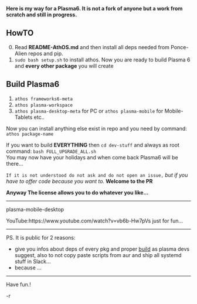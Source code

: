 **Here is my way for a Plasma6. It is not a fork of anyone but a work from scratch and still in progress.** <br>

## HowTO

0. Read **README-AthOS.md** and then install all deps needed from Ponce-Alien repos and pip.
1. `sudo bash setup.sh` to install athos.
Now you are ready to build Plasma 6 and **every other package** you will create


## Build Plasma6

1. `athos frameworks6-meta`
2. `athos plasma-workspace`
3. `athos plasma-desktop-meta` for PC or `athos plasma-mobile` for Mobile-Tablets etc..

Now you can install anything else exist in repo and you need by command: `athos package-name` <br>

If you want to build **EVERYTHING** then `cd dev-stuff` and always as root command: `bash FULL_UPGRADE_ALL.sh`<br>
You may now have your holidays and when come back Plasma6 will be there... 




`If it is not understood do not ask and do not open an issue,` *but if you have to offer code because you want to.* **Welcome to the PR**<br>

**Anyway The license allows you to do whatever you like...**<br>


---

<p>plasma-mobile-desktop</p>
YouTube:https://www.youtube.com/watch?v=vb6b-Hw7pVs just for fun...

---

PS. It is public for 2 reasons:
- give you infos about deps of every pkg and proper [build](https://develop.kde.org/docs/getting-started/building/cmake-build/) as plasma devs suggest, also to not copy paste scripts from aur and ship all systemd stuff in Slack...
- because ...

---

 <p></p> Have fun.!</p>
-r
